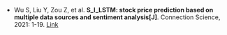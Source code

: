 * Wu S, Liu Y, Zou Z, et al. <b>S_I_LSTM: stock price prediction based on multiple data sources and sentiment analysis[J]</b>. Connection Science, 2021: 1-19. [Link](https://www.tandfonline.com/doi/abs/10.1080/09540091.2021.1940101)
